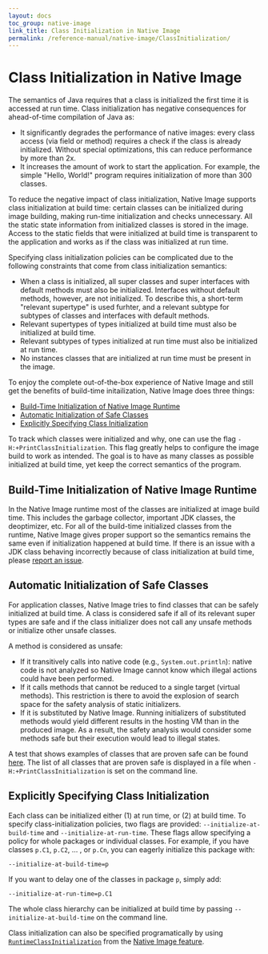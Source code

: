 ```yaml
---
layout: docs
toc_group: native-image
link_title: Class Initialization in Native Image
permalink: /reference-manual/native-image/ClassInitialization/
---
```

# Class Initialization in Native Image

The semantics of Java requires that a class is initialized the first time it is accessed at run time.
Class initialization has negative consequences for ahead-of-time compilation of Java as:

* It significantly degrades the performance of native images: every class access (via field or method) requires a check if the class is already initialized. Without special optimizations, this can reduce performance by more than 2x.
* It increases the amount of work to start the application. For example, the simple "Hello, World!" program requires initialization of more than 300 classes.

To reduce the negative impact of class initialization, Native Image supports class initialization at build time: certain classes can be initialized during image building, making run-time initialization and checks unnecessary.
All the static state information from initialized classes is stored in the image.
Access to the static fields that were initialized at build time is transparent to the application and works as if the class was initialized at run time.

Specifying class initialization policies can be complicated due to the following constraints that come from class initialization semantics:

* When a class is initialized, all super classes and super interfaces with default methods must also be initialized.
Interfaces without default methods, however, are not initialized. To describe this, a short-term "relevant supertype" is used furhter, and a relevant subtype for subtypes of classes and interfaces with default methods.
* Relevant supertypes of types initialized at build time must also be initialized at build time.
* Relevant subtypes of types initialized at run time must also be initialized at run time.
* No instances classes that are initialized at run time must be present in the image.

To enjoy the complete out-of-the-box experience of Native Image and still get the benefits of build-time initailization, Native Image does three things:

* [Build-Time Initialization of Native Image Runtime](#build-time-initialization-of-native-image-runtime)
* [Automatic Initialization of Safe Classes](#automatic-initialization-of-safe-classes)
* [Explicitly Specifying Class Initialization](#explicitly-specifying-class-initialization)

To track which classes were initialized and why, one can use the flag `-H:+PrintClassInitialization`.
This flag greatly helps to configure the image build to work as intended. The goal is to have as many classes as possible initialized at build time, yet keep the correct semantics of the program.

## Build-Time Initialization of Native Image Runtime

In the Native Image runtime most of the classes are initialized at image build time.
This includes the garbage collector, important JDK classes, the deoptimizer, etc.
For all of the build-time initialized classes from the runtime, Native Image gives proper support so the semantics remains the same even if initialization happened at build time.
If there is an issue with a JDK class behaving incorrectly because of class initialization at build time, please [report an issue](https://github.com/oracle/graal/issues/new).


## Automatic Initialization of Safe Classes

For application classes, Native Image tries to find classes that can be safely initialized at build time.
A class is considered safe if all of its relevant super types are safe and if the class initializer does not call any unsafe methods or initialize other unsafe classes.

A method is considered as unsafe:

* If it transitively calls into native code (e.g., `System.out.println`): native code is not analyzed so Native Image cannot know which illegal actions could have been performed.
* If it calls methods that cannot be reduced to a single target (virtual methods).
This restriction is there to avoid the explosion of search space for the safety analysis of static initializers.
* If it is substituted by Native Image. Running initializers of substituted methods would yield different results in the hosting VM than in the produced image.
As a result, the safety analysis would consider some methods safe but their execution would lead to illegal states.

A test that shows examples of classes that are proven safe can be found [here](https://github.com/oracle/graal/blob/master/substratevm/src/com.oracle.svm.test/src/com/oracle/svm/test/TestClassInitializationMustBeSafe.java).
The list of all classes that are proven safe is displayed in a file when `-H:+PrintClassInitialization` is set on the command line.


## Explicitly Specifying Class Initialization

Each class can be initialized either (1) at run time, or (2) at build time.
To specify class-initialization policies, two flags are provided: `--initialize-at-build-time` and `--initialize-at-run-time`.
These flags allow specifying a policy for whole packages or individual classes.
For example, if you have classes `p.C1`, `p.C2`, … , or `p.Cn`, you can eagerly initialize this package with:
```shell
--initialize-at-build-time=p
```

If you want to delay one of the classes in package `p`, simply add:
```shell
--initialize-at-run-time=p.C1
```

The whole class hierarchy can be initialized at build time by passing `--initialize-at-build-time` on the command line.

Class initialization can also be specified programatically by using [`RuntimeClassInitialization`](https://github.com/oracle/graal/blob/master/sdk/src/org.graalvm.nativeimage/src/org/graalvm/nativeimage/hosted/RuntimeClassInitialization.java) from the [Native Image feature](https://github.com/oracle/graal/blob/master/sdk/src/org.graalvm.nativeimage/src/org/graalvm/nativeimage/hosted/Feature.java).
